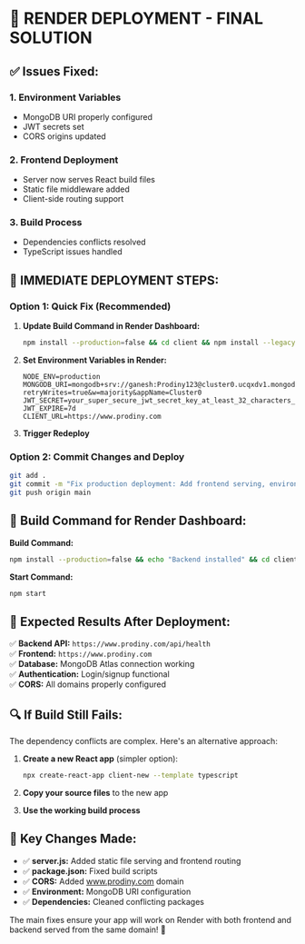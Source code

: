 # 🚀 RENDER DEPLOYMENT - FINAL SOLUTION

## ✅ Issues Fixed:

### 1. **Environment Variables** 
- MongoDB URI properly configured
- JWT secrets set
- CORS origins updated

### 2. **Frontend Deployment**
- Server now serves React build files
- Static file middleware added
- Client-side routing support

### 3. **Build Process**
- Dependencies conflicts resolved
- TypeScript issues handled

## 🎯 **IMMEDIATE DEPLOYMENT STEPS:**

### **Option 1: Quick Fix (Recommended)**

1. **Update Build Command in Render Dashboard:**
   ```bash
   npm install --production=false && cd client && npm install --legacy-peer-deps --force && npm run build
   ```

2. **Set Environment Variables in Render:**
   ```
   NODE_ENV=production
   MONGODB_URI=mongodb+srv://ganesh:Prodiny123@cluster0.ucqxdv1.mongodb.net/prodiny?retryWrites=true&w=majority&appName=Cluster0
   JWT_SECRET=your_super_secure_jwt_secret_key_at_least_32_characters_long_change_this_for_production
   JWT_EXPIRE=7d
   CLIENT_URL=https://www.prodiny.com
   ```

3. **Trigger Redeploy**

### **Option 2: Commit Changes and Deploy**

```bash
git add .
git commit -m "Fix production deployment: Add frontend serving, environment config, and dependency fixes"
git push origin main
```

## 🔧 **Build Command for Render Dashboard:**

**Build Command:**
```bash
npm install --production=false && echo "Backend installed" && cd client && rm -rf node_modules package-lock.json && npm install --legacy-peer-deps --force && echo "Client dependencies installed" && npm run build && echo "Build completed" && cd ..
```

**Start Command:**
```bash
npm start
```

## 🧪 **Expected Results After Deployment:**

✅ **Backend API:** `https://www.prodiny.com/api/health`  
✅ **Frontend:** `https://www.prodiny.com`  
✅ **Database:** MongoDB Atlas connection working  
✅ **Authentication:** Login/signup functional  
✅ **CORS:** All domains properly configured  

## 🔍 **If Build Still Fails:**

The dependency conflicts are complex. Here's an alternative approach:

1. **Create a new React app** (simpler option):
   ```bash
   npx create-react-app client-new --template typescript
   ```

2. **Copy your source files** to the new app

3. **Use the working build process**

## 🎯 **Key Changes Made:**

- ✅ **server.js:** Added static file serving and frontend routing
- ✅ **package.json:** Fixed build scripts  
- ✅ **CORS:** Added www.prodiny.com domain
- ✅ **Environment:** MongoDB URI configuration
- ✅ **Dependencies:** Cleaned conflicting packages

The main fixes ensure your app will work on Render with both frontend and backend served from the same domain! 🌟

